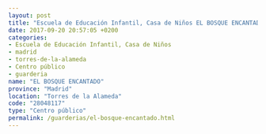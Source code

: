 ```yaml
---
layout: post
title: "Escuela de Educación Infantil, Casa de Niños EL BOSQUE ENCANTADO"
date: 2017-09-20 20:57:05 +0200
categories:
- Escuela de Educación Infantil, Casa de Niños
- madrid
- torres-de-la-alameda
- Centro público
- guarderia
name: "EL BOSQUE ENCANTADO"
province: "Madrid"
location: "Torres de la Alameda"
code: "28048117"
type: "Centro público"
permalink: /guarderias/el-bosque-encantado.html
---
```

